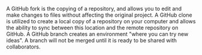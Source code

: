 A GitHub fork is the copying of a repository, and allows you to edit and make changes to files without affecting the original project. A GitHub clone is utilized to create a local copy of a repository on your computer and allows the ability to sync between this location and the remote repository on GitHub. A GitHub branch creates an environment "where you can try new ideas". A branch will not be merged until it is ready to be shared with collaborators.

